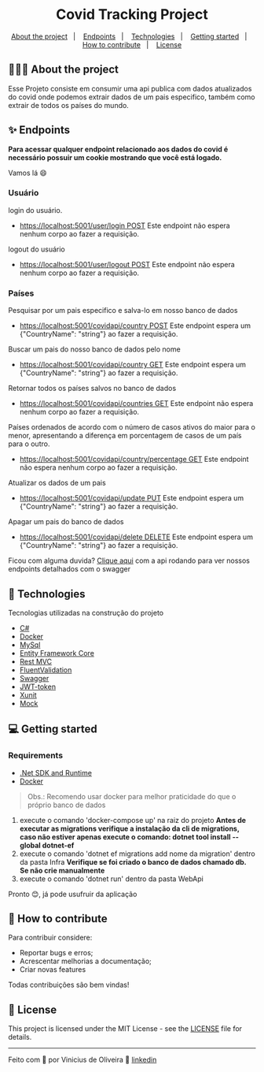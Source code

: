 <h1 align="center">
  Covid Tracking Project
</h1>

<p align="center">
  <a href="#%EF%B8%8F-about-the-project">About the project</a>&nbsp;&nbsp;&nbsp;|&nbsp;&nbsp;&nbsp;
  <a href="#-Endpoints">Endpoints</a>&nbsp;&nbsp;&nbsp;|&nbsp;&nbsp;&nbsp;
  <a href="#-technologies">Technologies</a>&nbsp;&nbsp;&nbsp;|&nbsp;&nbsp;&nbsp;
  <a href="#-getting-started">Getting started</a>&nbsp;&nbsp;&nbsp;|&nbsp;&nbsp;&nbsp;
  <a href="#-how-to-contribute">How to contribute</a>&nbsp;&nbsp;&nbsp;|&nbsp;&nbsp;&nbsp;
  <a href="#-license">License</a>
</p>

## 💇🏻‍♂️ About the project

Esse Projeto consiste em consumir uma api publica com dados atualizados do covid onde podemos extrair dados de um pais especifico, também como extrair de todos os países do mundo.

## ✨ Endpoints


**Para acessar qualquer endpoint relacionado aos dados do covid é necessário possuir um cookie mostrando que você está logado.**

Vamos lá 😄

### Usuário
login do usuário.
- [https://localhost:5001/user/login POST](https://localhost:5001/user/login) Este endpoint não espera nenhum corpo ao fazer a requisição.

logout do usuário
- [https://localhost:5001/user/logout POST](https://localhost:5001/user/logout) Este endpoint não espera nenhum corpo ao fazer a requisição.

### Países
Pesquisar por um pais especifico e salva-lo em nosso banco de dados
- [https://localhost:5001/covidapi/country POST](https://localhost:5001/covidapi/country) Este endpoint espera um {"CountryName": "string"} ao fazer a requisição.

Buscar um pais do nosso banco de dados pelo nome
- [https://localhost:5001/covidapi/country GET](https://localhost:5001/covidapi/country) Este endpoint espera um {"CountryName": "string"} ao fazer a requisição.

Retornar todos os países salvos no banco de dados
- [https://localhost:5001/covidapi/countries GET](https://localhost:5001/covidapi/countries) Este endpoint não espera nenhum corpo ao fazer a requisição.

Países ordenados de acordo com o número de casos ativos do maior 
para o menor, apresentando a diferença em porcentagem de casos de um país para o 
outro.
- [https://localhost:5001/covidapi/country/percentage GET](https://localhost:5001/covidapi/country/percentage) Este endpoint não espera nenhum corpo ao fazer a requisição.

Atualizar os dados de um pais
- [https://localhost:5001/covidapi/update PUT](https://localhost:5001/covidapi/update) Este endpoint espera um {"CountryName": "string"} ao fazer a requisição.

Apagar um pais do banco de dados
- [https://localhost:5001/covidapi/delete DELETE](https://localhost:5001/covidapi/delete) Este endpoint espera um {"CountryName": "string"} ao fazer a requisição.

Ficou com alguma duvida? [Clique aqui](https://localhost:5001/swagger/index.html) com a api rodando para ver nossos endpoints detalhados com o swagger


## 🚀 Technologies

Tecnologias utilizadas na construção do projeto 

- [C#](https://docs.microsoft.com/pt-br/dotnet/csharp/)
- [Docker](https://docs.docker.com/get-started/)
- [MySql](https://dev.mysql.com/doc/dev/connector-net/8.0/html/connector-net-reference.htm)
- [Entity Framework Core](https://dev.mysql.com/doc/connector-net/en/connector-net-introduction.html)
- [Rest MVC](https://docs.microsoft.com/pt-br/aspnet/mvc/overview/getting-started/introduction/getting-started)
- [FluentValidation](https://docs.fluentvalidation.net/en/latest/aspnet.html)
- [Swagger](https://swagger.io/docs/)
- [JWT-token](https://github.com/AzureAD/azure-activedirectory-identitymodel-extensions-for-dotnet)
- [Xunit](https://xunit.net/)
- [Mock](https://github.com/Moq/moq4/wiki/Quickstart)

## 💻 Getting started

### Requirements

- [.Net SDK and Runtime](https://dotnet.microsoft.com/download)
- [Docker](https://www.docker.com/products/docker-desktop)

> Obs.: Recomendo usar docker para melhor praticidade do que o próprio banco de dados

1. execute o comando 'docker-compose up' na raiz do projeto
**Antes de executar as migrations verifique a instalação da cli de migrations, caso não estiver apenas execute o comando: dotnet tool install --global dotnet-ef**
2. execute o comando 'dotnet ef migrations add nome da migration' dentro da pasta Infra
**Verifique se foi criado o banco de dados chamado db. Se não crie manualmente**
3. execute o comando 'dotnet run' dentro da pasta WebApi

Pronto 😊, já pode usufruir da aplicação

## 🤔 How to contribute


Para contribuir considere:

- Reportar bugs e erros;
- Acrescentar melhorias a documentação;
- Criar novas features

Todas contribuições são bem vindas!


## 📝 License

This project is licensed under the MIT License - see the [LICENSE](LICENSE) file for details.

---

Feito com 💙 por Vinicius de Oliveira 👋 [linkedin](https://www.linkedin.com/in/vinicius-de-oliveira-2273821a0/)